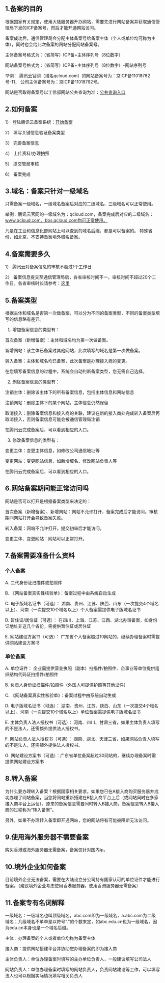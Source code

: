 ## 1.备案的目的

根据国家有关规定，使用大陆服务器开办网站，需要先进行网站备案并获取通信管理局下发的ICP备案号，然后才能开通网站访问。

备案成功后，通信管理局会分配主体备案号给备案主体（个人或单位均可称为主体），同时也会给此次备案的网站分配网站备案号。

主体备案号格式为：（省简写）ICP备+主体序列号（8位数字）

网站备案号格式为：（省简写）ICP备+主体序列号（8位数字）-网站序列号

举例：
腾讯云官网（域名qcloud.com）的网站备案号为：京ICP备11018762号-11，
公司主体备案号为：京ICP备11018762号。

网站是否取得备案号以工信部网站公共查询为准：[公共查询入口](http://www.miitbeian.gov.cn/publish/query/indexFirst.action)

## 2.如何备案

1）	登陆腾讯云备案系统：[开始备案](https://console.qcloud.com/beian)

2）	填写关键信息验证备案类型

3）	完善备案信息

4）	上传资料/办理拍照

5）	提交管局审核

6）	备案完成

## 3.域名：备案只针对一级域名

只需备案一级域名，一级域名备案后对应的二级域名、三级域名可以正常使用。

举例：腾讯云官网的一级域名为：qcloud.com，备案完成后对应的二级域名：www.qcloud.com、bbs.qcloud.com均可正常使用。

凡是在工业和信息化部网站上可以查到的域名后缀，都是可以备案的。
特殊省份，如北京，不支持备案境外域名备案。


## 4.备案需要多久

1）	腾讯云对备案信息的审核不超过1个工作日

2）	备案信息提交至通信管理局后，各省审核时间不一，审核时间不超过20个工作日，各省审核时长请参考：[这里](http://bbs.qcloud.com/thread-20191-1-1.html)

## 5.备案类型

根据主体和域名是否第一次做备案，可以分为不同的备案类型，不同的备案类型填写的信息略有差异。

1)	增加备案信息的类型有：

首次备案（新增备案）：主体和域名均为第一次做备案。

新增网站：该主体已备案过其他网站，此次填写的域名是第一次做备案。

转入备案：主体和域名均已备案，此次备案是办理接入商的变更。

在您填写备案信息的过程中，系统会自动判断备案类型，您无需自己选择。


2)	删除备案信息的类型有：

注销主体：删除该主体下的所有备案信息，包括主体信息和网站信息

注销网站：删除主体下的某个网站，主体信息仍然保留

取消接入：删除备案信息和接入商的关联，建议在新的接入商处完成转入备案后再取消接入，否则备案信息可能会被通信管理局注销

在腾讯云完成备案后，可以看到相应的入口。


3)	修改备案信息的类型有：

变更主体：变更主体信息，如修改公司通信地址等

变更网站：变更网站信息，如新增域名、修改网站负责人等

在腾讯云完成备案后，可以看到相应的入口。

## 6.网站备案期间能正常访问吗

网站是否可以打开是根据备案类型来决定的：

首次备案（新增备案）、新增网站：网站不允许打开，备案完成后才能访问，审核期间网站打开会导致备案失败。

转入备案：网站不允许打开，提交初审后才能访问。

变更主体、变更网站：网站可以正常打开。

## 7.备案需要准备什么资料

### 个人备案

A.	二代身份证扫描件或拍照件

B.	《网站备案真实性核验单》：备案过程中由系统自动生成

C.	电子版域名证书（可选）：
湖南、贵州、江苏、陕西、山东（一次提交4个域名以上）、河南（一次提交10个域名以上）个人备案需提供电子版域名证书

D.	暂住证/居住证（可选）：
在四川、上海、江苏、江西、湖北办理备案，如身份证地址非这几个省份，需提供暂住证或居住证

E.	网站建设方案书（可选）：
广东省个人备案超过10网站的，继续办理备案时需提供网站建设方案书

### 单位备案

A.	单位证件：
企业需提供营业执照（副本）扫描件/拍照件、企事业等单位提供组织结构代码证扫描件/拍照件

B.	负责人身份证扫描件/拍照件（外国人可提供护照等其他证件）

C.	《网站备案真实性核验单》：备案过程中由系统自动生成

D.	电子版域名证书（可选）：
湖南、贵州、江苏、陕西、山东（一次提交4个域名以上）、河南（一次提交10个域名以上）单位备案需提供电子版域名证书

E.	主体负责人法人授权书（可选）：
河南、四川、甘肃三省，如果主体负责人填写的不是法人，还需额外提供法人授权书。

F.	网站负责人法人授权书（可选）：
湖南、湖北、天津三省，如果网站负责人填写的不是法人，还需额外提供法人授权书。

G.	网站建设方案书（可选）：广东省单位备案超过30网站的，继续办理备案时需提供网站建设方案书

## 8.转入备案

为什么要办理转入备案？根据国家相关要求，如果您已在A接入商购买服务器并成功办理了网站备案，当您将网站重新搭建在B接入商平台上后（或网站同时在多家接入商平台上运营），原来的备案信息需要同时转入B接入商，备案信息转入B接入商的过程称为“转入备案”。

另外，如果不办理转入备案即开通网站，您的网站将有可能被阻断无法访问。

## 9.使用海外服务器不需要备案

购买香港或海外服务器无需备案，备案仅针对国内ip。

## 10.境外企业如何备案

目前境外企业无法备案，需要在大陆设立分公司持有国家认可的单位证件才能进行备案。（建议境外企业考虑使用香港服务器，使用香港服务器无需备案）

## 11.备案专有名词解释

一级域名：一级域名也叫顶级域名，abc.com即为一级域名，a.abc.com为二级域名；几级域名不单单是以符号“.”的个数来定，如abc.edu.cn也为一级域名，因为edu.cn本身也是一个域名后缀。

主体：办理备案的个人或者单位均称为备案主体

接入商：提供网站搭建平台并协助您办理备案的即为接入商

主体负责人：单位办理备案时填写的主办单位负责人，一般建议填写公司法人

网站负责人：单位办理备案时填写的网站负责人，负责网站建设等工作，可以填写法人也可以根据实际情况填写相关负责人
